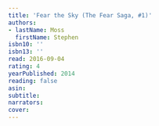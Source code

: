 ```yaml
---
title: 'Fear the Sky (The Fear Saga, #1)'
authors:
- lastName: Moss
  firstName: Stephen
isbn10: ''
isbn13: ''
read: 2016-09-04
rating: 4
yearPublished: 2014
reading: false
asin:
subtitle:
narrators:
cover:
---
```

